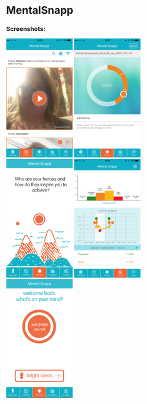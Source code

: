 # MentalSnapp
<h3> Screenshots:

<kbd><img src="/readme/images/img1.png" width="180px"></kbd> <kbd><img src="/readme/images/img2.png" width="180px"></kbd>
<kbd><img src="/readme/images/img3.png" width="180px"></kbd> <kbd><img src="/readme/images/img4.png" width="180px"></kbd>
<kbd><img src="/readme/images/img5.png" width="180px"></kbd>
